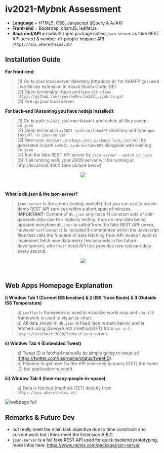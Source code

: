 # iv2021-M*yb*nk Assessment
- **Language** = HTML5, CSS, Javascript (jQuery & AJAX) <br />
- **Front-end** = Bootstrap, chartJS, leafletJs <br /> 
- **Back end/API** = nodeJS (npm package called `json-server` as fake REST API server) & number-of-people-inspace API `https://api.wheretheiss.at/` <br /> 

## Installation Guide
**For front-end:** <br /> 
> [1] Go to your local server directory (httpdocs dir for XAMPP @ i used Live Server extension in Visual Studio Code IDE) <br /> 
> [2] Open terminal/git bash and type `git clone https://github.com/syukranDev/iv2021_syukran.git` <br /> 
> [3] Fire up your local server. <br /> 

**For back-end (Assuming you have nodejs installed):** <br /> 
> [1] Go to path `iv2021_syukran/fakeAPI` and delete all files except `db.json` <br />
> [2] Open terminal in `iv2021_syukran/fakeAPI` directory and type `npm install -D json-server` <br />
> [3] New `node_modules` , `package.json`, `package-lock.json` will be generated in path `iv2021_syukran/fakeAPI` alongside with existing `db.json` <br />
> [4] Run the fake REST API server by `json-server --watch db.json`<br />
> [5] If all running well, your JSON server will be running at http://localhost:3000 (See picture below) <br /> 
 <p align="center">
  <img src="https://user-images.githubusercontent.com/51852197/144419980-2458bd7d-2970-4589-8fcb-82c0abb27474.PNG" />
  </p> <br />

**What is db.json & the json-server?** <br />
> `json-server` is the a npm (nodejs module) that you can use to create demo REST API services within a short span of minutes. <br />
> **IMPORTANT:** Content of `db.json` only have 11 constant sets of self-generate data due to simplicity testing, thus no new data being updated everytime `db.json` is called from the fake REST API server, however `setTimeout()` is included & commented within the Javascript files that calls the function of data fetching from API incase I want to implement fetch new data every few seconds in the future development, with that I need API that provides new relevant data every second. <br />
  
  <p align="center">
  <img src="https://user-images.githubusercontent.com/51852197/144367245-cad431bb-6ad2-4091-8462-34f8130a9eb7.PNG" />
  </p> <br /> 

## Web Apps Homepage Explanation
**i) Window Tab 1 (Current ISS location) & 2 (ISS Trace Route) & 3 (Outside ISS Temperature)** <br />
> a) `LeafletJs` framework is used to visualize world map and `chartJS` framework is used to visualize chart. <br />
> b) All data shown in `db.json` is fixed (see remark below) and is fetched using jQuery/AJAX (method:GET) from `api-url: http://localhost:3000/Todos` of json-server. <br />

**ii) Window Tab 4 (Embedded Tweet)** <br />
> a) Tweet ID is fetched manually by simply going to tweet url (https://twitter.com/username/status/tweetID). <br />
> b) Planned to get new Twitter API token key to query (GET) the tweet ID, but application rejected. <br />

**iii) Window Tab 4 (how-many-people-in-space)**  <br />
> a) Data is fetched (method: GET) directly from `https://api.wheretheiss.at/` <br />

![webpage full](https://user-images.githubusercontent.com/51852197/144421024-c483d602-7249-4ef6-9b97-f4659d59397f.png)

## Remarks & Future Dev
- not really meet the main task objective due to time constraint and current work but i think meet the Extension A,B,C. <br />
- `json-server` is a full fake REST API used for quick backend prototyping,  more infos here: https://www.npmjs.com/package/json-server <br />






